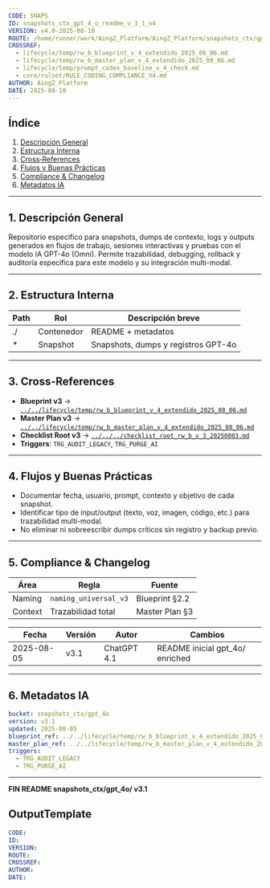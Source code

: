 ```yaml
---
CODE: SNAPS
ID: snapshots_ctx_gpt_4_o_readme_v_3_1_v4
VERSION: v4.0-2025-08-10
ROUTE: /home/runner/work/AingZ_Platform/AingZ_Platform/snapshots_ctx/gpt_4o/snapshots_ctx_gpt_4_o_readme_v_3_1.md
CROSSREF:
  - lifecycle/temp/rw_b_blueprint_v_4_extendido_2025_08_06.md
  - lifecycle/temp/rw_b_master_plan_v_4_extendido_2025_08_06.md
  - lifecycle/temp/prompt_codex_baseline_v_4_check.md
  - core/rulset/RULE_CODING_COMPLIANCE_V4.md
AUTHOR: AingZ_Platform
DATE: 2025-08-10
---
```

## Índice

1. [Descripción General](#1-descripción-general)
2. [Estructura Interna](#2-estructura-interna)
3. [Cross‑References](#3-cross-references)
4. [Flujos y Buenas Prácticas](#4-flujos-y-buenas-practicas)
5. [Compliance & Changelog](#5-compliance--changelog)
6. [Metadatos IA](#6-metadatos-ia)

---

## 1. Descripción General

Repositorio específico para snapshots, dumps de contexto, logs y outputs generados en flujos de trabajo, sesiones interactivas y pruebas con el modelo IA GPT-4o (Omni). Permite trazabilidad, debugging, rollback y auditoría específica para este modelo y su integración multi-modal.

---

## 2. Estructura Interna

| Path | Rol        | Descripción breve                   |
| ---- | ---------- | ----------------------------------- |
| ./   | Contenedor | README + metadatos                  |
| \*   | Snapshot   | Snapshots, dumps y registros GPT-4o |

---

## 3. Cross‑References

- **Blueprint v3** → [`../../lifecycle/temp/rw_b_blueprint_v_4_extendido_2025_08_06.md`](../../lifecycle/temp/rw_b_blueprint_v_4_extendido_2025_08_06.md)
- **Master Plan v3** → [`../../lifecycle/temp/rw_b_master_plan_v_4_extendido_2025_08_06.md`](../../lifecycle/temp/rw_b_master_plan_v_4_extendido_2025_08_06.md)
- **Checklist Root v3** → [`../../../checklist_root_rw_b_v_3_20250803.md`](../../../checklist_root_rw_b_v_3_20250803.md)
- **Triggers**: `TRG_AUDIT_LEGACY`, `TRG_PURGE_AI`

---

## 4. Flujos y Buenas Prácticas

- Documentar fecha, usuario, prompt, contexto y objetivo de cada snapshot.
- Identificar tipo de input/output (texto, voz, imagen, código, etc.) para trazabilidad multi-modal.
- No eliminar ni sobreescribir dumps críticos sin registro y backup previo.

---

## 5. Compliance & Changelog

| Área    | Regla                 | Fuente         |
| ------- | --------------------- | -------------- |
| Naming  | `naming_universal_v3` | Blueprint §2.2 |
| Context | Trazabilidad total    | Master Plan §3 |

| Fecha      | Versión | Autor       | Cambios                          |
| ---------- | ------- | ----------- | -------------------------------- |
| 2025-08-05 | v3.1    | ChatGPT 4.1 | README inicial gpt\_4o/ enriched |

---

## 6. Metadatos IA

```yaml
bucket: snapshots_ctx/gpt_4o
version: v3.1
updated: 2025-08-05
blueprint_ref: ../../lifecycle/temp/rw_b_blueprint_v_4_extendido_2025_08_06.md
master_plan_ref: ../../lifecycle/temp/rw_b_master_plan_v_4_extendido_2025_08_06.md
triggers:
  - TRG_AUDIT_LEGACY
  - TRG_PURGE_AI
```

---

**FIN README snapshots\_ctx/gpt\_4o/ v3.1**

## OutputTemplate
```yaml
CODE:
ID:
VERSION:
ROUTE:
CROSSREF:
AUTHOR:
DATE:
```
